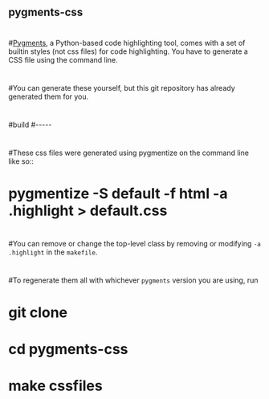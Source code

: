 ## pygments-css
#
#
#[Pygments](http://pygments.org), a Python-based code highlighting tool, comes with a set of builtin styles (not css files) for code highlighting. You have to generate a CSS file using the command line.
#
#You can generate these yourself, but this git repository has already generated them for you.
#
#
#build
#-----
#
#These css files were generated using pygmentize on the command line like so::
#
#    pygmentize -S default -f html -a .highlight > default.css
#
#You can remove or change the top-level class by removing or modifying `-a .highlight` in the `makefile`.
#
#To regenerate them all with whichever ``pygments`` version you are using, run
#
#    git clone <this repo>
#    cd pygments-css
#    make cssfiles
#
